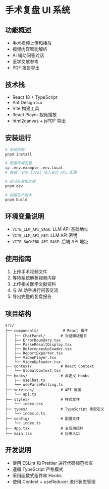 # 手术复盘 UI 系统

## 功能概述
- 手术视频上传和播放
- 视频内容智能解析
- AI 辅助问答对话
- 医学文献参考
- PDF 报告导出

## 技术栈
- React 18 + TypeScript
- Ant Design 5.x
- Vite 构建工具
- React Player 视频播放
- html2canvas + jsPDF 导出

## 安装运行
```bash
# 安装依赖
pnpm install

# 配置环境变量
cp .env.example .env.local
# 编辑 .env.local 填入真实 API 配置

# 启动开发服务器
pnpm dev

# 构建生产版本
pnpm build
```

## 环境变量说明
- `VITE_LLM_API_BASE`: LLM API 基础地址
- `VITE_LLM_API_KEY`: LLM API 密钥
- `VITE_BACKEND_API_BASE`: 后端 API 地址

## 使用指南
1. 上传手术视频文件
2. 等待系统解析视频内容
3. 上传相关医学文献资料
4. 与 AI 助手进行问答交流
5. 导出完整的复盘报告

## 项目结构
```
src/
├── components/           # React 组件
│   ├── ChatPanel/       # 对话面板组件
│   ├── ErrorBoundary.tsx
│   ├── ParseResultDisplay.tsx
│   ├── ReferencesUploader.tsx
│   ├── ReportExporter.tsx
│   ├── VideoPlayer.tsx
│   └── VideoUploader.tsx
├── context/             # React Context
│   └── GlobalContext.tsx
├── hooks/               # 自定义 Hooks
│   ├── useChat.ts
│   └── useParsePolling.ts
├── services/            # API 服务
│   └── api.ts
├── styles/              # 样式文件
│   └── index.css
├── types/               # TypeScript 类型定义
│   └── index.d.ts
├── config/              # 配置文件
│   └── index.ts
├── App.tsx              # 主应用组件
└── main.tsx             # 应用入口
```

## 开发说明
- 使用 ESLint 和 Prettier 进行代码规范检查
- 遵循 TypeScript 严格模式
- 采用函数式组件和 Hooks
- 使用 Context + useReducer 进行状态管理